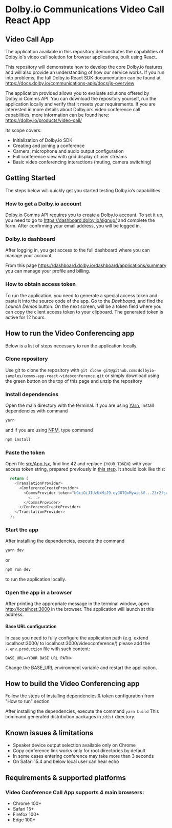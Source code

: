 # Dolby.io Communications Video Call React App

## Video Call App

The application available in this repository demonstrates the capabilities of Dolby.io's video call solution for browser applications, built using React.

This repository will demonstrate how to develop the core Dolby.io features and will also provide an understanding of how our service works. If you run into problems, the full Dolby.io React SDK documentation can be found at <https://docs.dolby.io/communications-apis/docs/js-overview>

The application provided allows you to evaluate solutions offered by Dolby.io Comms API. You can download the repository yourself, run the application locally and verify that it meets your requirements. If you are interested in more details about Dolby.io’s video conference call capabilities, more information can be found here:
<https://dolby.io/products/video-call/>

Its scope covers:

- Initialization of Dolby.io SDK
- Creating and joining a conference
- Camera, microphone and audio output configuration
- Full conference view with grid display of user streams
- Basic video conferencing interactions (muting, camera switching)

## Getting Started

The steps below will quickly get you started testing Dolby.io’s capabilities

### How to get a Dolby.io account

Dolby.io Comms API requires you to create a Dolby.io account.
To set it up, you need to go to <https://dashboard.dolby.io/signup/> and complete the form. After confirming your email address, you will be logged in.

### Dolby.io dashboard

After logging in, you get access to the full dashboard where you can manage your account.

From this page <https://dashboard.dolby.io/dashboard/applications/summary> you can manage your profile and billing.

### How to obtain access token

To run the application, you need to generate a special access token and paste it into the source code of the app. Go to the _Dashboard_, and find the _Launch Demos_ button. On the next screen, will be a token field where you can copy the client access token to your clipboard. The generated token is active for 12 hours.

## How to run the Video Conferencing app

Below is a list of steps necessary to run the application locally.

### Clone repository

Use git to clone the repository with
`git clone git@github.com:dolbyio-samples/comms-app-react-videoconference.git`
or simply download using the green button on the top of this page and unzip the repository

### Install dependencies

Open the main directory with the terminal. If you are using [Yarn](https://yarnpkg.com/), install dependencies with command

```bash
yarn
```

and if you are using [NPM](https://www.npmjs.com/), type command

```bash
npm install
```

### Paste the token

Open file [src/App.tsx](https://github.com/dolbyio-samples/comms-app-react-videoconference/blob/main/src/App.tsx), find line 42 and replace `{YOUR_TOKEN}` with your access token string, prepared previously in [this step](#how-to-obtain-access-token). It should look like this:

```javascript
  return (
    <TranslationProvider>
      <ConferenceCreateProvider>
        <CommsProvider token="bGciOiJIUzUxMiJ9.eyJOTQxMywic3V...23r2fsdvsdfsfdsvfd">
          <...>
        </CommsProvider>
      </ConferenceCreateProvider>
    </TranslationProvider>
  );
```

### Start the app

After installing the dependencies, execute the command

```bash
yarn dev
```

or

```bash
npm run dev
```

to run the application locally.

### Open the app in a browser

After printing the appropriate message in the terminal window, open <http://localhost:3000> in the browser. The application will launch at this address.

#### Base URL configuration

In case you need to fully configure the application path (e.g. extend localhost:3000/ to localhost:3000/videoconference/) please add the `/.env.production` file with such content:

```
BASE_URL=<YOUR BASE URL PATH>
```

Change the BASE_URL environment variable and restart the application.

## How to build the Video Conferencing app

Follow the steps of installing dependencies & token configuration from "How to run" section

After installing the dependencies, execute the command
`yarn build`
This command generated distribution packages in `/dist` directory.

## Known issues & limitations

- Speaker device output selection available only on Chrome
- Copy conference link works only for root directories by default
- In some cases entering conference may take more than 3 seconds
- On Safari 15.4 and below local user can hear echo

## Requirements & supported platforms

### Video Conference Call App supports 4 main browsers:

- Chrome 100+
- Safari 15+
- Firefox 100+
- Edge 100+
